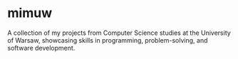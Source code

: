 # mimuw
A collection of my projects from Computer Science studies at the University of Warsaw, showcasing skills in programming, problem-solving, and software development.
